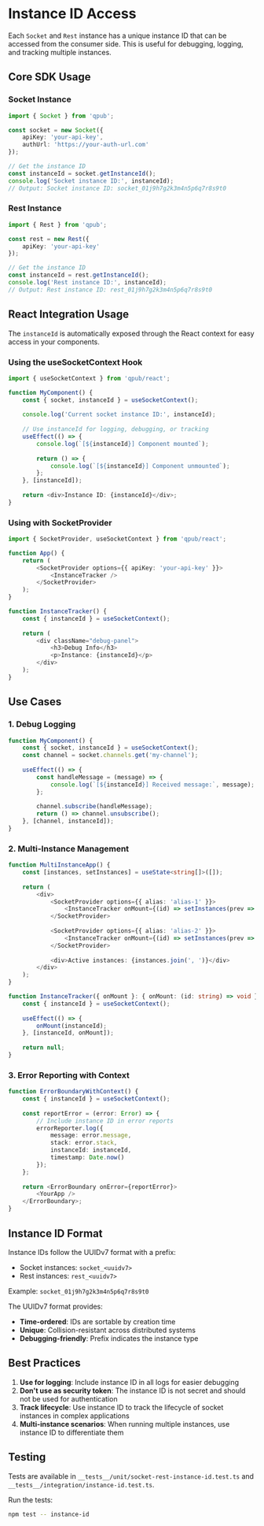 # Instance ID Access

Each `Socket` and `Rest` instance has a unique instance ID that can be accessed from the consumer side. This is useful for debugging, logging, and tracking multiple instances.

## Core SDK Usage

### Socket Instance

```typescript
import { Socket } from 'qpub';

const socket = new Socket({
    apiKey: 'your-api-key',
    authUrl: 'https://your-auth-url.com'
});

// Get the instance ID
const instanceId = socket.getInstanceId();
console.log('Socket instance ID:', instanceId);
// Output: Socket instance ID: socket_01j9h7g2k3m4n5p6q7r8s9t0
```

### Rest Instance

```typescript
import { Rest } from 'qpub';

const rest = new Rest({
    apiKey: 'your-api-key'
});

// Get the instance ID
const instanceId = rest.getInstanceId();
console.log('Rest instance ID:', instanceId);
// Output: Rest instance ID: rest_01j9h7g2k3m4n5p6q7r8s9t0
```

## React Integration Usage

The `instanceId` is automatically exposed through the React context for easy access in your components.

### Using the useSocketContext Hook

```typescript
import { useSocketContext } from 'qpub/react';

function MyComponent() {
    const { socket, instanceId } = useSocketContext();
    
    console.log('Current socket instance ID:', instanceId);
    
    // Use instanceId for logging, debugging, or tracking
    useEffect(() => {
        console.log(`[${instanceId}] Component mounted`);
        
        return () => {
            console.log(`[${instanceId}] Component unmounted`);
        };
    }, [instanceId]);
    
    return <div>Instance ID: {instanceId}</div>;
}
```

### Using with SocketProvider

```typescript
import { SocketProvider, useSocketContext } from 'qpub/react';

function App() {
    return (
        <SocketProvider options={{ apiKey: 'your-api-key' }}>
            <InstanceTracker />
        </SocketProvider>
    );
}

function InstanceTracker() {
    const { instanceId } = useSocketContext();
    
    return (
        <div className="debug-panel">
            <h3>Debug Info</h3>
            <p>Instance: {instanceId}</p>
        </div>
    );
}
```

## Use Cases

### 1. Debug Logging

```typescript
function MyComponent() {
    const { socket, instanceId } = useSocketContext();
    const channel = socket.channels.get('my-channel');
    
    useEffect(() => {
        const handleMessage = (message) => {
            console.log(`[${instanceId}] Received message:`, message);
        };
        
        channel.subscribe(handleMessage);
        return () => channel.unsubscribe();
    }, [channel, instanceId]);
}
```

### 2. Multi-Instance Management

```typescript
function MultiInstanceApp() {
    const [instances, setInstances] = useState<string[]>([]);
    
    return (
        <div>
            <SocketProvider options={{ alias: 'alias-1' }}>
                <InstanceTracker onMount={(id) => setInstances(prev => [...prev, id])} />
            </SocketProvider>
            
            <SocketProvider options={{ alias: 'alias-2' }}>
                <InstanceTracker onMount={(id) => setInstances(prev => [...prev, id])} />
            </SocketProvider>
            
            <div>Active instances: {instances.join(', ')}</div>
        </div>
    );
}

function InstanceTracker({ onMount }: { onMount: (id: string) => void }) {
    const { instanceId } = useSocketContext();
    
    useEffect(() => {
        onMount(instanceId);
    }, [instanceId, onMount]);
    
    return null;
}
```

### 3. Error Reporting with Context

```typescript
function ErrorBoundaryWithContext() {
    const { instanceId } = useSocketContext();
    
    const reportError = (error: Error) => {
        // Include instance ID in error reports
        errorReporter.log({
            message: error.message,
            stack: error.stack,
            instanceId: instanceId,
            timestamp: Date.now()
        });
    };
    
    return <ErrorBoundary onError={reportError}>
        <YourApp />
    </ErrorBoundary>;
}
```

## Instance ID Format

Instance IDs follow the UUIDv7 format with a prefix:
- Socket instances: `socket_<uuidv7>`
- Rest instances: `rest_<uuidv7>`

Example: `socket_01j9h7g2k3m4n5p6q7r8s9t0`

The UUIDv7 format provides:
- **Time-ordered**: IDs are sortable by creation time
- **Unique**: Collision-resistant across distributed systems
- **Debugging-friendly**: Prefix indicates the instance type

## Best Practices

1. **Use for logging**: Include instance ID in all logs for easier debugging
2. **Don't use as security token**: The instance ID is not secret and should not be used for authentication
3. **Track lifecycle**: Use instance ID to track the lifecycle of socket instances in complex applications
4. **Multi-instance scenarios**: When running multiple instances, use instance ID to differentiate them

## Testing

Tests are available in `__tests__/unit/socket-rest-instance-id.test.ts` and `__tests__/integration/instance-id.test.ts`.

Run the tests:
```bash
npm test -- instance-id
```
